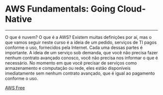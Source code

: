 # AWS Fundamentals: Going Cloud-Native


---

O que é nuvem? O que é a AWS? Existem muitas definições por aí, mas o que vamos seguir neste curso é a ideia de um pedido, serviços de TI pagos conforme o uso, fornecidos pela Internet. Cada uma dessas partes é importante. A ideia de um serviço sob demanda, que você não precisa fazer nenhum contrato avançado conosco, você não precisa nos informar o que é necessário. No momento em que você precisar de serviços como armazenamento e computação ou rede, eles estão disponíveis imediatamente sem nenhum contrato avançado, que é igual ao pagamento conforme o uso.

[AWS Free](https://aws.amazon.com/free/)



